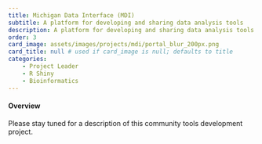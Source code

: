 ```yaml
---
title: Michigan Data Interface (MDI)
subtitle: A platform for developing and sharing data analysis tools
description: A platform for developing and sharing data analysis tools
order: 3
card_image: assets/images/projects/mdi/portal_blur_200px.png
card_title: null # used if card_image is null; defaults to title
categories: 
    - Project Leader
    - R Shiny
    - Bioinformatics
---
```


<h4>Overview</h4>

Please stay tuned for a description of this community tools development project.
